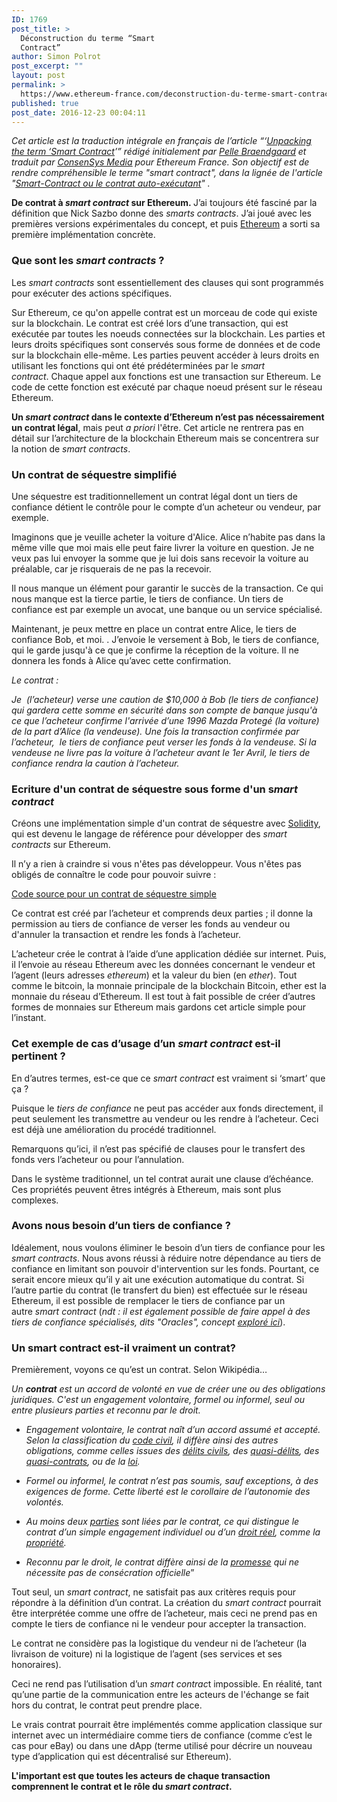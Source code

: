 ```yaml
---
ID: 1769
post_title: >
  Déconstruction du terme “Smart
  Contract”
author: Simon Polrot
post_excerpt: ""
layout: post
permalink: >
  https://www.ethereum-france.com/deconstruction-du-terme-smart-contract/
published: true
post_date: 2016-12-23 00:04:11
---
```

<em>Cet article est la traduction intégrale en français de l’article “‘<a href="https://medium.com/@ConsenSys/unpacking-the-term-smart-contract-dc8ac8afc0ef"><span style="text-decoration: underline;">Unpacking the term ‘Smart Contract</span></a>’” rédigé initialement par <a href="https://blog.stakeventures.com/pages/whoami"><span style="text-decoration: underline;">Pelle Braendgaard</span></a> et traduit par <a href="https://media.consensys.net/"><span style="text-decoration: underline;">ConsenSys Media</span></a> pour Ethereum France. Son objectif est de rendre compréhensible le terme "smart contract", dans la lignée de l'article "<a href="https://www.ethereum-france.com/smart-contract-ou-le-contrat-auto-executant/"><span style="text-decoration: underline;">Smart-Contract ou le contrat auto-exécutant</span></a>" .</em>

<strong>De contrat à <i>smart contract</i> sur Ethereum. </strong><span style="font-weight: 400;">J’ai toujours été fasciné par la définition que Nick Sazbo donne des </span><i><span style="font-weight: 400;">smarts contracts</span></i><span style="font-weight: 400;">. J’ai joué avec les premières versions expérimentales du concept, et puis </span><a href="http://www.ethereum.org/"><span style="font-weight: 400;">Ethereum</span></a><span style="font-weight: 400;"> a sorti sa première implémentation concrète. </span>
<h3><b>Que sont les </b><b><i>smart contracts</i></b><b> ?</b></h3>
<span style="font-weight: 400;">Les </span><i><span style="font-weight: 400;">smart contracts</span></i><span style="font-weight: 400;"> sont essentiellement des clauses qui sont programmés pour exécuter des actions spécifiques.</span>

<span style="font-weight: 400;">Sur Ethereum, ce qu'on appelle contrat est un morceau de code qui existe sur la blockchain. Le contrat est créé lors d’une transaction, qui est exécutée par toutes les noeuds connectées sur la blockchain. </span><span style="font-weight: 400;">Les parties et leurs droits spécifiques sont conservés sous forme de données et de code sur la blockchain elle-même. </span><span style="font-weight: 400;">Les parties peuvent accéder à leurs droits en utilisant les fonctions qui ont été prédéterminées par le </span><i><span style="font-weight: 400;">smart contract</span></i><span style="font-weight: 400;">. </span><span style="font-weight: 400;">Chaque appel aux fonctions est une transaction sur Ethereum. Le code de cette fonction est exécuté par chaque noeud présent sur le réseau Ethereum.</span>

<strong>Un <i>smart contract</i></strong><span style="font-weight: 400;"><strong> dans le contexte d’Ethereum n’est pas nécessairement un contrat légal</strong>, mais peut <em>a priori</em> l'être. </span><span style="font-weight: 400;">Cet article ne rentrera pas en détail sur l’architecture de la blockchain Ethereum mais se concentrera sur la notion de </span><i><span style="font-weight: 400;">smart contracts</span></i><span style="font-weight: 400;">.</span>
<h3><b>Un contrat de séquestre simplifié</b></h3>
<span style="font-weight: 400;">Une séquestre est traditionnellement un contrat légal dont un tiers de confiance détient le contrôle pour le compte d’un acheteur ou vendeur, par exemple.</span>

<span style="font-weight: 400;">Imaginons que je veuille acheter la voiture d'Alice. Alice n’habite pas dans la même ville que moi mais elle peut faire livrer la voiture en question. </span><span style="font-weight: 400;">Je ne veux pas lui envoyer la somme que je lui dois sans recevoir la voiture au préalable, car je risquerais de ne pas la recevoir.</span>

<span style="font-weight: 400;">Il nous manque un élément pour garantir le succès de la transaction. Ce qui nous manque est la tierce partie, le tiers de confiance. Un tiers de confiance est par exemple un avocat, une banque ou un service spécialisé.</span>

<span style="font-weight: 400;">Maintenant, je peux mettre en place un contrat entre Alice, le tiers de confiance Bob, et moi. . J’envoie le versement à Bob, le tiers de confiance, qui le garde jusqu'à ce que je confirme la réception de la voiture. Il ne donnera les fonds à Alice qu’avec cette confirmation.</span>

<i><span style="font-weight: 400;">Le contrat :</span></i>

<i><span style="font-weight: 400;">Je  (l’acheteur) verse une caution de $10,000 à Bob (le tiers de confiance) qui gardera cette somme en sécurité dans son compte de banque jusqu'à ce que l’acheteur confirme l'arrivée d’une 1996 Mazda Protegé (</span></i><i><span style="font-weight: 400;">la voiture) de la part d’Alice (la vendeuse). Une fois la transaction confirmée par l’acheteur,  le tiers de confiance peut verser les fonds à la vendeuse. Si la vendeuse ne livre pas la voiture à l’acheteur avant le 1er Avril, le tiers de confiance rendra la caution à l’acheteur.</span></i>
<h3><b>Ecriture d'un contrat de séquestre sous forme d'un s</b><b><i>mart contract</i></b></h3>
<span style="font-weight: 400;">Créons une implémentation simple d'un contrat de séquestre avec </span><span style="text-decoration: underline;"><a href="https://ethereum.github.io/solidity/"><span style="font-weight: 400;">Solidity</span></a></span><span style="font-weight: 400;">, qui est devenu le langage de référence pour développer des </span><i><span style="font-weight: 400;">smart contracts</span></i><span style="font-weight: 400;"> sur Ethereum. </span>

<span style="font-weight: 400;">Il n’y a rien </span><span style="font-weight: 400;">à</span><span style="font-weight: 400;"> craindre si vous n'êtes pas développeur. Vous n'êtes pas obligés de connaître le code pour pouvoir suivre :</span>

<span style="text-decoration: underline;"><a href="https://chriseth.github.io/browser-solidity/?gist=38cde143e314a91b8362">Code source pour un contrat de séquestre simple</a></span>

Ce contrat est créé par l’acheteur et comprends deux parties ; il donne la permission au tiers de confiance de verser les fonds au vendeur ou d'annuler la transaction et rendre les fonds à l’acheteur.

<span style="font-weight: 400;">L’acheteur crée le contrat à l’aide d’une application dédiée sur internet. Puis, il l’envoie au réseau Ethereum avec les données concernant le vendeur et l’agent (leurs adresses <em>ethereum</em>) et la valeur du bien (en <em>ether</em>). </span><span style="font-weight: 400;">Tout comme le bitcoin, la monnaie principale de la blockchain Bitcoin, ether est la monnaie du réseau d’Ethereum. </span><span style="font-weight: 400;">Il est tout à fait possible de créer d’autres formes de monnaies sur Ethereum mais gardons cet article simple pour l’instant.</span>
<h3><b>Cet exemple de cas d’usage d’un </b><b><i>smart contract</i></b><b> est-il pertinent ?</b></h3>
<span style="font-weight: 400;">En d’autres termes, est-ce que ce </span><i><span style="font-weight: 400;">smart contract</span></i><span style="font-weight: 400;"> est vraiment si ‘smart’ que ça ? </span>

<span style="font-weight: 400;">Puisque le <em>tiers de confiance</em> ne peut pas accéder aux fonds directement, il peut seulement les transmettre au vendeur ou les rendre à l’acheteur. Ceci est déjà une amélioration du procédé traditionnel.</span>

<span style="font-weight: 400;">Remarquons qu’ici, il n’est pas spécifié de clauses pour le transfert des fonds vers l’acheteur ou pour l’annulation.</span>

<span style="font-weight: 400;">Dans le système traditionnel, un tel contrat aurait une clause d’échéance. Ces propriétés peuvent êtres intégrés à Ethereum, mais sont plus complexes.</span>
<h3><strong>Avons nous besoin d’un tiers de confiance ?</strong></h3>
<span style="font-weight: 400;">Idéalement, nous voulons éliminer le besoin d’un tiers de confiance pour les </span><i><span style="font-weight: 400;">smart contracts</span></i><span style="font-weight: 400;">. Nous avons réussi à réduire notre dépendance au tiers de confiance en limitant son pouvoir d'intervention sur les fonds. Pourtant, ce serait encore mieux qu’il y ait une exécution automatique du contrat. Si l’autre partie du contrat (le transfert du bien) est effectuée sur le réseau Ethereum, il est possible de remplacer le tiers de confiance par un autre </span><i><span style="font-weight: 400;">smart contract </span></i><span style="font-weight: 400;">(<em>ndt : il est également possible de faire appel à des tiers de confiance spécialisés, dits "Oracles", concept <a href="https://www.ethereum-france.com/les-oracles-lien-entre-la-blockchain-et-le-monde/"><span style="text-decoration: underline;">exploré ici</span></a></em>).</span>
<h3><b>Un smart contract est-il vraiment un contrat?</b></h3>
<span style="font-weight: 400;">Premièrement, voyons ce qu’est un contrat. Selon Wikipédia…</span>

<i><span style="font-weight: 400;">Un </span></i><b><i>contrat</i></b><i><span style="font-weight: 400;"> est un accord de volonté en vue de créer une ou des obligations juridiques. C'est un engagement volontaire, formel ou informel, seul ou entre plusieurs parties et reconnu par le droit.</span></i>
<ul>
 	<li style="font-weight: 400;"><i><span style="font-weight: 400;">Engagement volontaire, le contrat naît d’un accord assumé et accepté. Selon la classification du </span><a href="https://fr.wikipedia.org/wiki/Code_civil_(France)"><span style="font-weight: 400;">code civil</span></a><span style="font-weight: 400;">, il diffère ainsi des autres obligations, comme celles issues des </span><a href="https://fr.wikipedia.org/wiki/D%C3%A9lit_civil"><span style="font-weight: 400;">délits civils</span></a><span style="font-weight: 400;">, des </span><a href="https://fr.wikipedia.org/wiki/Quasi-d%C3%A9lit_en_droit_civil_fran%C3%A7ais"><span style="font-weight: 400;">quasi-délits</span></a><span style="font-weight: 400;">, des </span><a href="https://fr.wikipedia.org/wiki/Quasi-contrat_en_droit_civil_fran%C3%A7ais"><span style="font-weight: 400;">quasi-contrats</span></a><span style="font-weight: 400;">, ou de la </span><a href="https://fr.wikipedia.org/wiki/Loi"><span style="font-weight: 400;">loi</span></a><span style="font-weight: 400;">.</span></i></li>
</ul>
<ul>
 	<li style="font-weight: 400;"><i><span style="font-weight: 400;">Formel ou informel, le contrat n’est pas soumis, sauf exceptions</span><span style="font-weight: 400;">, à des exigences de forme. Cette liberté est le corollaire de l’autonomie des volontés.</span></i></li>
</ul>
<ul>
 	<li style="font-weight: 400;"><em><span style="font-weight: 400;">Au moins deux </span><a href="https://fr.wikipedia.org/wiki/Partie_(droit)"><span style="font-weight: 400;">parties</span></a><span style="font-weight: 400;"> sont liées par le contrat, ce qui distingue le contrat d’un simple engagement individuel ou d’un </span><a href="https://fr.wikipedia.org/wiki/Droit_r%C3%A9el"><span style="font-weight: 400;">droit réel</span></a><span style="font-weight: 400;">, comme la </span><a href="https://fr.wikipedia.org/wiki/Propri%C3%A9t%C3%A9"><span style="font-weight: 400;">propriété</span></a><span style="font-weight: 400;">.</span></em></li>
</ul>
<ul>
 	<li style="font-weight: 400;"><em><span style="font-weight: 400;">Reconnu par le droit, le contrat diffère ainsi de la </span><a href="https://fr.wikipedia.org/wiki/Promesse"><span style="font-weight: 400;">promesse</span></a></em><span style="font-weight: 400;"><em> qui ne nécessite pas de consécration officielle</em>”</span></li>
</ul>
<span style="font-weight: 400;">Tout seul, un </span><i><span style="font-weight: 400;">smart contract</span></i><span style="font-weight: 400;">, ne satisfait pas aux critères requis pour répondre à la définition d’un contrat. La création du </span><i><span style="font-weight: 400;">smart contract</span></i><span style="font-weight: 400;"> pourrait être interprétée comme une offre de l’acheteur, mais ceci ne prend pas en compte le tiers de confiance ni le vendeur pour accepter la transaction.</span>

<span style="font-weight: 400;">Le contrat ne considère pas la logistique du vendeur ni de l’acheteur (la livraison de voiture) ni la logistique de l’agent (ses services et ses honoraires).</span>

<span style="font-weight: 400;">Ceci ne rend pas l’utilisation d’un </span><i><span style="font-weight: 400;">smart contrac</span></i><span style="font-weight: 400;">t impossible. En réalité, tant qu’une partie de la communication entre les acteurs de l'échange se fait hors du contrat, le contrat peut prendre place.</span>

<span style="font-weight: 400;">Le vrais contrat pourrait être implémentés comme application classique sur internet avec un intermédiaire comme tiers de confiance (comme c’est le cas pour eBay) ou dans une dApp (terme utilisé pour décrire un nouveau type d’application qui est décentralisé sur Ethereum).</span>

<strong>L'important est que toutes les acteurs de chaque transaction comprennent le contrat et le rôle du <i>smart contract</i>.</strong>